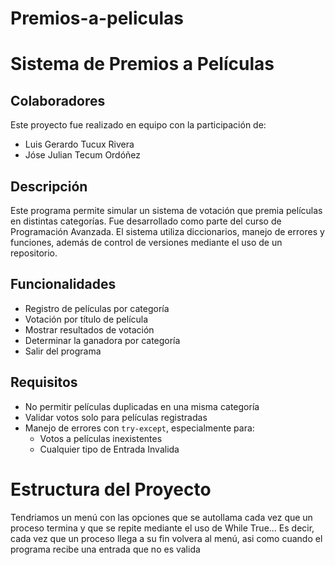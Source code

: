 # Premios-a-peliculas
# Sistema de Premios a Películas

## Colaboradores
Este proyecto fue realizado en equipo con la participación de:
 - Luis Gerardo Tucux Rivera
 - Jóse Julian Tecum Ordóñez

## Descripción
Este programa permite simular un sistema de votación que premia películas en distintas categorías. 
Fue desarrollado como parte del curso de Programación Avanzada. El sistema utiliza diccionarios, manejo 
de errores y funciones, además de control de versiones mediante el uso de un repositorio.

## Funcionalidades
- Registro de películas por categoría
- Votación por título de película
- Mostrar resultados de votación
- Determinar la ganadora por categoría
- Salir del programa

## Requisitos
- No permitir películas duplicadas en una misma categoría
- Validar votos solo para películas registradas
- Manejo de errores con `try-except`, especialmente para:
  - Votos a películas inexistentes
  - Cualquier tipo de Entrada Invalida

# Estructura del Proyecto
Tendriamos un menú con las opciones que se autollama cada vez que un proceso termina y que se repite mediante 
el uso de While True... Es decir, cada vez que un proceso llega a su fin volvera al menú, asi como cuando 
el programa recibe una entrada que no es valida

